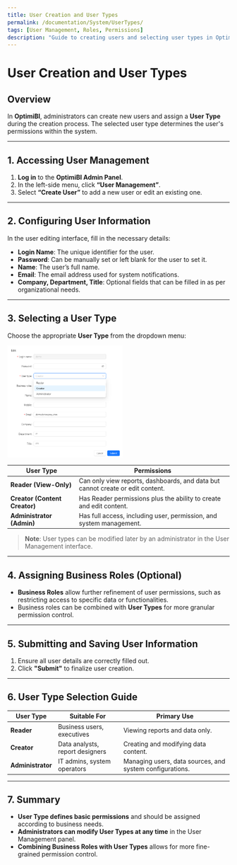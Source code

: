 ```yaml
---
title: User Creation and User Types
permalink: /documentation/System/UserTypes/
tags: [User Management, Roles, Permissions]
description: "Guide to creating users and selecting user types in OptimiBI"
---
```


# **User Creation and User Types**

## **Overview**

In **OptimiBI**, administrators can create new users and assign a **User Type** during the creation process. The selected user type determines the user's permissions within the system.

---

## **1. Accessing User Management**

1. **Log in** to the **OptimiBI Admin Panel**.
2. In the left-side menu, click **“User Management”**.
3. Select **“Create User”** to add a new user or edit an existing one.

---

## **2. Configuring User Information**

In the user editing interface, fill in the necessary details:

- **Login Name**: The unique identifier for the user.
- **Password**: Can be manually set or left blank for the user to set it.
- **Name**: The user’s full name.
- **Email**: The email address used for system notifications.
- **Company, Department, Title**: Optional fields that can be filled in as per organizational needs.

---

## **3. Selecting a User Type**

Choose the appropriate **User Type** from the dropdown menu:

<div align="left"><img src="./images/1739684079395(1).jpg" width="52%" /></div>

| **User Type**             | **Permissions**                                      |
|--------------------------|----------------------------------------------------|
| **Reader (View-Only)** | Can only view reports, dashboards, and data but cannot create or edit content. |
| **Creator (Content Creator)** | Has Reader permissions plus the ability to create and edit content. |
| **Administrator (Admin)** | Has full access, including user, permission, and system management. |

> **Note**: User types can be modified later by an administrator in the User Management interface.

---

## **4. Assigning Business Roles (Optional)**

- **Business Roles** allow further refinement of user permissions, such as restricting access to specific data or functionalities.
- Business roles can be combined with **User Types** for more granular permission control.

---

## **5. Submitting and Saving User Information**

1. Ensure all user details are correctly filled out.
2. Click **"Submit"** to finalize user creation.

---

## **6. User Type Selection Guide**

| **User Type**             | **Suitable For**          | **Primary Use**                |
|--------------------------|-------------------------|------------------------------|
| **Reader**          | Business users, executives | Viewing reports and data only. |
| **Creator**         | Data analysts, report designers | Creating and modifying data content. |
| **Administrator**   | IT admins, system operators | Managing users, data sources, and system configurations. |

---

## **7. Summary**

- **User Type defines basic permissions** and should be assigned according to business needs.
- **Administrators can modify User Types at any time** in the User Management panel.
- **Combining Business Roles with User Types** allows for more fine-grained permission control.
